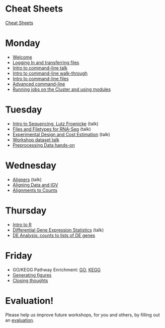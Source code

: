 Cheat Sheets
=======

[Cheat Sheets](cheatSheetIndex.md)

Monday
=======

* [Welcome](monday/Introduction.pdf)
* [Logging In and transferring files](monday/logging-in)
* [Intro to command-line talk](monday/Intro2CLI.pptx)
* [Intro to command-line walk-through](monday/Intro2CLI)
* [Intro to command-line files](https://github.com/ucdavis-bioinformatics-training/2018-June-RNA-Seq-Workshop/tree/master/monday/Intro2CLI-files)
* [Advanced command-line](monday/advanced-command-line)
* [Running jobs on the Cluster and using modules](monday/cluster)


Tuesday
=======

* [Intro to Sequencing, Lutz Froenicke]() (talk)
* [Files and Filetypes for RNA-Seq]() (talk)
* [Experimental Design and Cost Estimation]() (talk)
* [Workshop dataset talk](tuesday/Emily-RNA-seq_data.pdf)
* [Preprocessing Data hands-on]()


Wednesday
==========

* [Aligners]() (talk)
* [Aligning Data and IGV]()
* [Alignments to Counts]()


Thursday
==========

* [Intro to R]()
* [Differential Gene Expression Statistics]() (talk)
* [DE Analysis: counts to lists of DE genes]()


Friday
=======

* GO/KEGG Pathway Enrichment: [GO](), [KEGG]()
* [Generating figures]()
* [Closing thoughts]()

Evaluation!
============
Please help us improve future workshops, for you and others, by filling out an [evaluation]().

